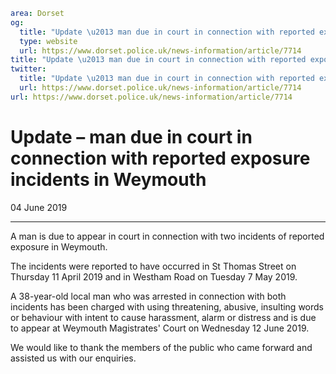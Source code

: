 ```yaml
area: Dorset
og:
  title: "Update \u2013 man due in court in connection with reported exposure incidents in Weymouth"
  type: website
  url: https://www.dorset.police.uk/news-information/article/7714
title: "Update \u2013 man due in court in connection with reported exposure incidents in Weymouth |"
twitter:
  title: "Update \u2013 man due in court in connection with reported exposure incidents in Weymouth"
  url: https://www.dorset.police.uk/news-information/article/7714
url: https://www.dorset.police.uk/news-information/article/7714
```

# Update – man due in court in connection with reported exposure incidents in Weymouth

04 June 2019

* * *

A man is due to appear in court in connection with two incidents of reported exposure in Weymouth.

The incidents were reported to have occurred in St Thomas Street on Thursday 11 April 2019 and in Westham Road on Tuesday 7 May 2019.

A 38-year-old local man who was arrested in connection with both incidents has been charged with using threatening, abusive, insulting words or behaviour with intent to cause harassment, alarm or distress and is due to appear at Weymouth Magistrates' Court on Wednesday 12 June 2019.

We would like to thank the members of the public who came forward and assisted us with our enquiries.
